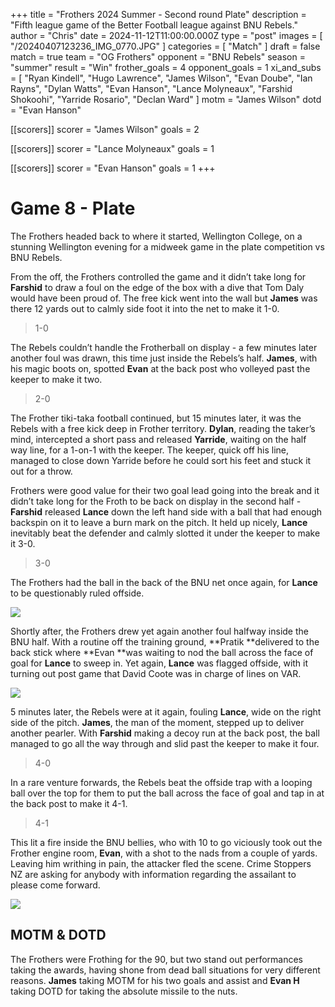 +++
title = "Frothers 2024 Summer - Second round Plate"
description = "Fifth league game of the Better Football league against BNU Rebels."
author = "Chris"
date = 2024-11-12T11:00:00.000Z
type = "post"
images = [ "/20240407123236_IMG_0770.JPG" ]
categories = [ "Match" ]
draft = false
match = true
team = "OG Frothers"
opponent = "BNU Rebels"
season = "summer"
result = "Win"
frother_goals = 4
opponent_goals = 1
xi_and_subs = [
  "Ryan Kindell",
  "Hugo Lawrence",
  "James Wilson",
  "Evan Doube",
  "Ian Rayns",
  "Dylan Watts",
  "Evan Hanson",
  "Lance Molyneaux",
  "Farshid Shokoohi",
  "Yarride Rosario",
  "Declan Ward"
]
motm = "James Wilson"
dotd = "Evan Hanson"

[[scorers]]
scorer = "James Wilson"
goals = 2

[[scorers]]
scorer = "Lance Molyneaux"
goals = 1

[[scorers]]
scorer = "Evan Hanson"
goals = 1
+++

# Game 8 - Plate

The Frothers headed back to where it started, Wellington College, on a stunning Wellington evening for a midweek game in the plate competition vs BNU Rebels.

From the off, the Frothers controlled the game and it didn’t take long for **Farshid** to draw a foul on the edge of the box with a dive that Tom Daly would have been proud of. The free kick went into the wall but **James** was there 12 yards out to calmly side foot it into the net to make it 1-0.

> 1-0

The Rebels couldn’t handle the Frotherball on display - a few minutes later another foul was drawn, this time just inside the Rebels’s half. **James**, with his magic boots on, spotted **Evan** at the back post who volleyed past the keeper to make it two.

> 2-0

The Frother tiki-taka football continued, but 15 minutes later, it was the Rebels with a free kick deep in Frother territory. **Dylan**, reading the taker’s mind, intercepted a short pass and released **Yarride**, waiting on the half way line, for a 1-on-1 with the keeper. The keeper, quick off his line, managed to close down Yarride before he could sort his feet and stuck it out for a throw. 

Frothers were good value for their two goal lead going into the break and it didn’t take long for the Froth to be back on display in the second half - **Farshid** released **Lance** down the left hand side with a ball that had enough backspin on it to leave a burn mark on the pitch. It held up nicely, **Lance** inevitably beat the defender and calmly slotted it under the keeper to make it 3-0.

> 3-0

The Frothers had the ball in the back of the BNU net once again, for **Lance** to be questionably ruled offside.

![](/2014-11-13/gooal1.png)

Shortly after, the Frothers drew yet again another foul halfway inside the BNU half. With a routine off the training ground, **Pratik **delivered to the back stick where **Evan **was waiting to nod the ball across the face of goal for **Lance** to sweep in. Yet again, **Lance** was flagged offside, with it turning out post game that David Coote was in charge of lines on VAR.

![](/2014-11-13/gooal2.png)

5 minutes later, the Rebels were at it again, fouling **Lance**, wide on the right side of the pitch. **James**, the man of the moment, stepped up to deliver another pearler. With **Farshid** making a decoy run at the back post, the ball managed to go all the way through and slid past the keeper to make it four.

> 4-0

In a rare venture forwards, the Rebels beat the offside trap with a looping ball over the top for them to put the ball across the face of goal and tap in at the back post to make it 4-1.

> 4-1

This lit a fire inside the BNU bellies, who with 10 to go viciously took out the Frother engine room, **Evan**, with a shot to the nads from a couple of yards. Leaving him writhing in pain, the attacker fled the scene. Crime Stoppers NZ are asking for anybody with information regarding the assailant to please come forward.

![](/2014-11-13/gooal3.png)

## MOTM & DOTD

The Frothers were Frothing for the 90, but two stand out performances taking the awards, having shone from dead ball situations for very different reasons. **James** taking MOTM for his two goals and assist and **Evan H** taking DOTD for taking the absolute missile to the nuts.
